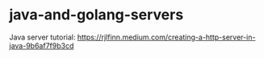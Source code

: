 # java-and-golang-servers

Java server tutorial: https://rjlfinn.medium.com/creating-a-http-server-in-java-9b6af7f9b3cd
